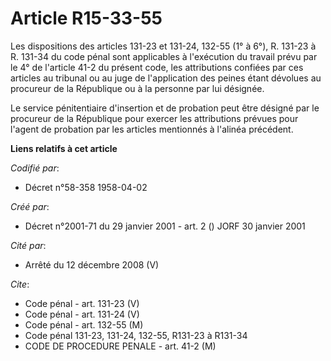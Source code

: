 # Article R15-33-55

Les dispositions des articles 131-23 et 131-24, 132-55 (1° à 6°), R. 131-23 à R. 131-34 du code pénal sont applicables à
l'exécution du travail prévu par le 4° de l'article 41-2 du présent code, les attributions confiées par ces articles au
tribunal ou au juge de l'application des peines étant dévolues au procureur de la République ou à la personne par lui
désignée.

Le service pénitentiaire d'insertion et de probation peut être désigné par le procureur de la République pour exercer les
attributions prévues pour l'agent de probation par les articles mentionnés à l'alinéa précédent.

**Liens relatifs à cet article**

_Codifié par_:

  - Décret n°58-358 1958-04-02

_Créé par_:

  - Décret n°2001-71 du 29 janvier 2001 - art. 2 () JORF 30 janvier 2001

_Cité par_:

  - Arrêté du 12 décembre 2008 (V)

_Cite_:

  - Code pénal - art. 131-23 (V)
  - Code pénal - art. 131-24 (V)
  - Code pénal - art. 132-55 (M)
  - Code pénal 131-23, 131-24, 132-55, R131-23 à R131-34
  - CODE DE PROCEDURE PENALE - art. 41-2 (M)
